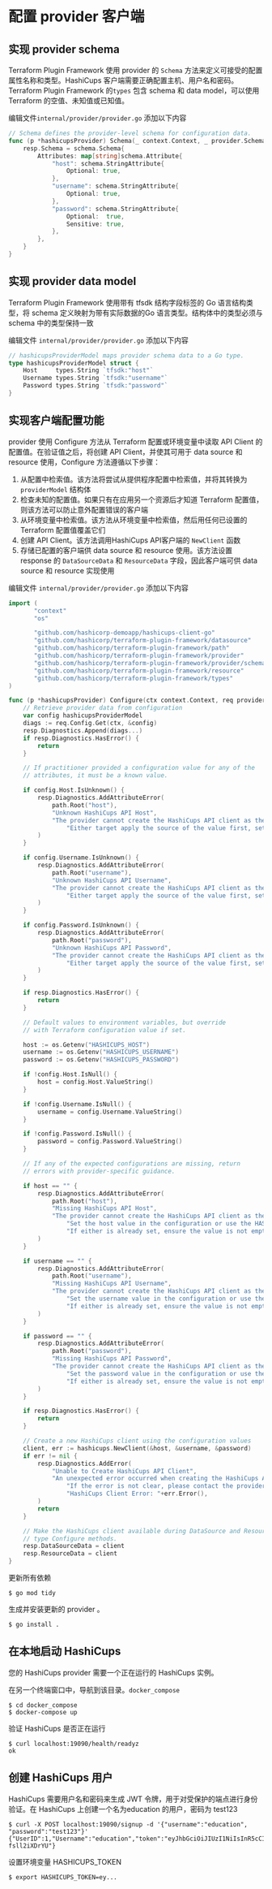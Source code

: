 # 配置 provider 客户端

## 实现 provider schema

Terraform Plugin Framework 使用 provider 的 `Schema` 方法来定义可接受的配置属性名称和类型。HashiCups 客户端需要正确配置主机、用户名和密码。Terraform Plugin Framework 的`types` 包含 schema 和 data model，可以使用 Terraform 的空值、未知值或已知值。

编辑文件`internal/provider/provider.go` 添加以下内容

```go
// Schema defines the provider-level schema for configuration data.
func (p *hashicupsProvider) Schema(_ context.Context, _ provider.SchemaRequest, resp *provider.SchemaResponse) {
    resp.Schema = schema.Schema{
        Attributes: map[string]schema.Attribute{
            "host": schema.StringAttribute{
                Optional: true,
            },
            "username": schema.StringAttribute{
                Optional: true,
            },
            "password": schema.StringAttribute{
                Optional:  true,
                Sensitive: true,
            },
        },
    }
}
```



## 实现 provider data model

Terraform Plugin Framework 使用带有 tfsdk 结构字段标签的 Go 语言结构类型，将 schema 定义映射为带有实际数据的Go 语言类型。结构体中的类型必须与 schema 中的类型保持一致

编辑文件 `internal/provider/provider.go` 添加以下内容

```go
// hashicupsProviderModel maps provider schema data to a Go type.
type hashicupsProviderModel struct {
    Host     types.String `tfsdk:"host"`
    Username types.String `tfsdk:"username"`
    Password types.String `tfsdk:"password"`
}
```



## 实现客户端配置功能

 provider 使用 Configure 方法从 Terraform 配置或环境变量中读取 API Client 的配置值。在验证值之后，将创建 API Client，并使其可用于 data source 和 resource 使用，Configure 方法遵循以下步骤：

1. 从配置中检索值。该方法将尝试从提供程序配置中检索值，并将其转换为 `providerModel` 结构体
2. 检查未知的配置值。如果只有在应用另一个资源后才知道 Terraform 配置值，则该方法可以防止意外配置错误的客户端
3. 从环境变量中检索值。该方法从环境变量中检索值，然后用任何已设置的 Terraform 配置值覆盖它们
4. 创建 API Client。该方法调用HashiCups API客户端的 `NewClient` 函数
5. 存储已配置的客户端供 data source 和 resource 使用。该方法设置 response 的 `DataSourceData` 和 `ResourceData` 字段，因此客户端可供 data source 和 resource 实现使用

编辑文件 `internal/provider/provider.go` 添加以下内容

```go
import (
       "context"
       "os"

       "github.com/hashicorp-demoapp/hashicups-client-go"
       "github.com/hashicorp/terraform-plugin-framework/datasource"
       "github.com/hashicorp/terraform-plugin-framework/path"
       "github.com/hashicorp/terraform-plugin-framework/provider"
       "github.com/hashicorp/terraform-plugin-framework/provider/schema"
       "github.com/hashicorp/terraform-plugin-framework/resource"
       "github.com/hashicorp/terraform-plugin-framework/types"
)

func (p *hashicupsProvider) Configure(ctx context.Context, req provider.ConfigureRequest, resp *provider.ConfigureResponse) {
    // Retrieve provider data from configuration
    var config hashicupsProviderModel
    diags := req.Config.Get(ctx, &config)
    resp.Diagnostics.Append(diags...)
    if resp.Diagnostics.HasError() {
        return
    }

    // If practitioner provided a configuration value for any of the
    // attributes, it must be a known value.

    if config.Host.IsUnknown() {
        resp.Diagnostics.AddAttributeError(
            path.Root("host"),
            "Unknown HashiCups API Host",
            "The provider cannot create the HashiCups API client as there is an unknown configuration value for the HashiCups API host. "+
                "Either target apply the source of the value first, set the value statically in the configuration, or use the HASHICUPS_HOST environment variable.",
        )
    }

    if config.Username.IsUnknown() {
        resp.Diagnostics.AddAttributeError(
            path.Root("username"),
            "Unknown HashiCups API Username",
            "The provider cannot create the HashiCups API client as there is an unknown configuration value for the HashiCups API username. "+
                "Either target apply the source of the value first, set the value statically in the configuration, or use the HASHICUPS_USERNAME environment variable.",
        )
    }

    if config.Password.IsUnknown() {
        resp.Diagnostics.AddAttributeError(
            path.Root("password"),
            "Unknown HashiCups API Password",
            "The provider cannot create the HashiCups API client as there is an unknown configuration value for the HashiCups API password. "+
                "Either target apply the source of the value first, set the value statically in the configuration, or use the HASHICUPS_PASSWORD environment variable.",
        )
    }

    if resp.Diagnostics.HasError() {
        return
    }

    // Default values to environment variables, but override
    // with Terraform configuration value if set.

    host := os.Getenv("HASHICUPS_HOST")
    username := os.Getenv("HASHICUPS_USERNAME")
    password := os.Getenv("HASHICUPS_PASSWORD")

    if !config.Host.IsNull() {
        host = config.Host.ValueString()
    }

    if !config.Username.IsNull() {
        username = config.Username.ValueString()
    }

    if !config.Password.IsNull() {
        password = config.Password.ValueString()
    }

    // If any of the expected configurations are missing, return
    // errors with provider-specific guidance.

    if host == "" {
        resp.Diagnostics.AddAttributeError(
            path.Root("host"),
            "Missing HashiCups API Host",
            "The provider cannot create the HashiCups API client as there is a missing or empty value for the HashiCups API host. "+
                "Set the host value in the configuration or use the HASHICUPS_HOST environment variable. "+
                "If either is already set, ensure the value is not empty.",
        )
    }

    if username == "" {
        resp.Diagnostics.AddAttributeError(
            path.Root("username"),
            "Missing HashiCups API Username",
            "The provider cannot create the HashiCups API client as there is a missing or empty value for the HashiCups API username. "+
                "Set the username value in the configuration or use the HASHICUPS_USERNAME environment variable. "+
                "If either is already set, ensure the value is not empty.",
        )
    }

    if password == "" {
        resp.Diagnostics.AddAttributeError(
            path.Root("password"),
            "Missing HashiCups API Password",
            "The provider cannot create the HashiCups API client as there is a missing or empty value for the HashiCups API password. "+
                "Set the password value in the configuration or use the HASHICUPS_PASSWORD environment variable. "+
                "If either is already set, ensure the value is not empty.",
        )
    }

    if resp.Diagnostics.HasError() {
        return
    }

    // Create a new HashiCups client using the configuration values
    client, err := hashicups.NewClient(&host, &username, &password)
    if err != nil {
        resp.Diagnostics.AddError(
            "Unable to Create HashiCups API Client",
            "An unexpected error occurred when creating the HashiCups API client. "+
                "If the error is not clear, please contact the provider developers.\n\n"+
                "HashiCups Client Error: "+err.Error(),
        )
        return
    }

    // Make the HashiCups client available during DataSource and Resource
    // type Configure methods.
    resp.DataSourceData = client
    resp.ResourceData = client
}
```

更新所有依赖

```shell
$ go mod tidy
```

 生成并安装更新的 provider 。

```shell
$ go install .
```

 

## 在本地启动 HashiCups

您的 HashiCups  provider 需要一个正在运行的 HashiCups 实例。

在另一个终端窗口中，导航到该目录。`docker_compose`

```shell
$ cd docker_compose
$ docker-compose up
```

验证 HashiCups 是否正在运行

```shell
$ curl localhost:19090/health/readyz
ok
```

 

## 创建 HashiCups 用户

HashiCups 需要用户名和密码来生成 JWT 令牌，用于对受保护的端点进行身份验证。在 HashiCups 上创建一个名为education 的用户，密码为 test123

```shell
$ curl -X POST localhost:19090/signup -d '{"username":"education", "password":"test123"}'
{"UserID":1,"Username":"education","token":"eyJhbGciOiJIUzI1NiIsInR5cCI6IkpXVCJ9.eyJleHAiOjE1OTEwNzgwODUsInVzZXJfaWQiOjIsInVzZXJuYW1lIjoiZWR1Y2F0aW9uIn0.CguceCNILKdjOQ7Gx0u4UAMlOTaH3Dw-fsll2iXDrYU"}
```

设置环境变量 HASHICUPS_TOKEN

```shell
$ export HASHICUPS_TOKEN=ey...
```

